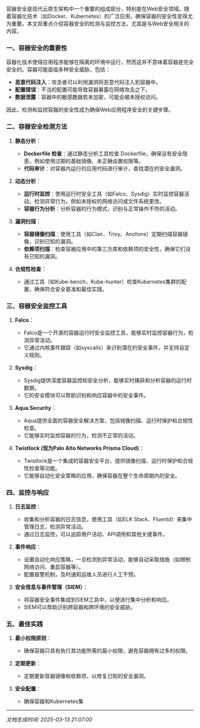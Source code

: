 容器安全是现代云原生架构中一个重要的组成部分，特别是在Web安全领域。随着容器化技术（如Docker、Kubernetes）的广泛应用，确保容器的安全性变得尤为重要。本文将重点介绍容器安全的检测与监控方法，尤其是与Web安全相关的内容。

### 一、容器安全的重要性

容器化技术使得应用程序能够在隔离的环境中运行，然而这并不意味着容器是完全安全的。容器可能面临多种安全威胁，包括：

- **恶意代码注入**：攻击者可以利用漏洞将恶意代码注入到容器中。
- **配置错误**：不当的配置可能导致容器暴露在网络攻击之下。
- **数据泄露**：容器中的敏感数据若未加密，可能会被未授权访问。

因此，检测和监控容器的安全性成为确保Web应用程序安全的关键步骤。

### 二、容器安全检测方法

1. **静态分析**：
   - **Dockerfile 检查**：通过静态分析工具检查 Dockerfile，确保没有安全隐患，例如使用过期的基础镜像、未正确设置权限等。
   - **代码审计**：对容器内运行的应用代码进行审计，查找潜在的安全漏洞。

2. **动态分析**：
   - **运行时监控**：使用运行时安全工具（如Falco、Sysdig）实时监控容器活动，检测异常行为，例如未授权的网络访问或文件系统更改。
   - **容器行为分析**：分析容器的行为模式，识别与正常操作不符的活动。

3. **漏洞扫描**：
   - **容器镜像扫描**：使用工具（如Clair、Trivy、Anchore）定期扫描容器镜像，识别已知的漏洞。
   - **依赖项扫描**：检查容器应用中的第三方库和依赖项的安全性，确保它们没有已知的漏洞。

4. **合规性检查**：
   - 通过工具（如Kube-bench、Kube-hunter）检查Kubernetes集群的配置，确保符合安全基准和最佳实践。

### 三、容器安全监控工具

1. **Falco**：
   - Falco是一个开源的容器运行时安全监控工具，能够实时监控容器行为，检测异常活动。
   - 它通过内核事件跟踪（如syscalls）来识别潜在的安全事件，并支持自定义规则。

2. **Sysdig**：
   - Sysdig提供深度容器监控和安全分析，能够实时捕获和分析容器的运行时数据。
   - 它的安全模块可以帮助识别和响应容器中的安全事件。

3. **Aqua Security**：
   - Aqua提供全面的容器安全解决方案，包括镜像扫描、运行时保护和合规性检查。
   - 它能够实时监控容器的行为，检测不正常的活动。

4. **Twistlock (现为Palo Alto Networks Prisma Cloud)**：
   - Twistlock是一个集成的容器安全平台，提供镜像扫描、运行时保护和合规性检查等功能。
   - 它能够自动化安全策略的应用，确保容器在整个生命周期内的安全。

### 四、监控与响应

1. **日志监控**：
   - 收集和分析容器的日志信息，使用工具（如ELK Stack、Fluentd）来集中管理日志，检测异常活动。
   - 通过日志监控，可以追踪用户活动、API调用和其他关键事件。

2. **事件响应**：
   - 设置自动化响应策略，一旦检测到异常活动，能够自动采取措施（如限制网络访问、重启容器等）。
   - 配置报警机制，及时通知运维人员进行人工干预。

3. **安全信息与事件管理（SIEM）**：
   - 将容器安全事件集成到SIEM工具中，以便进行集中分析和响应。
   - SIEM可以帮助识别跨容器和跨环境的安全威胁。

### 五、最佳实践

1. **最小权限原则**：
   - 确保容器只具有执行其功能所需的最小权限，避免容器拥有过多的权限。

2. **定期更新**：
   - 定期更新容器镜像和依赖项，以修复已知的安全漏洞。

3. **安全配置**：
   - 确保容器和Kubernetes集

---

*文档生成时间: 2025-03-13 21:07:00*











